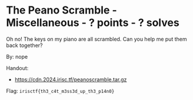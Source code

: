 # The Peano Scramble - Miscellaneous - ? points - ? solves

Oh no! The keys on my piano are all scrambled. Can you help me put them back together?

By: nope

Handout:
- https://cdn.2024.irisc.tf/peanoscramble.tar.gz

Flag: `irisctf{th3_c4t_m3ss3d_up_th3_p14n0}`
